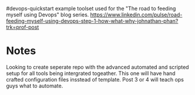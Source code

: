 #devops-quickstart
example toolset used for the "The road to feeding myself using Devops" blog series. https://www.linkedin.com/pulse/road-feeding-myself-using-devops-step-1-how-what-why-johnathan-phan?trk=prof-post

# Notes

Looking to create seperate repo with the advanced automated and scripted setup for all tools being intergrated togeather. This one will have hand crafted configuration files insstead of template. Post 3 or 4 will teach ops guys what to automate.
